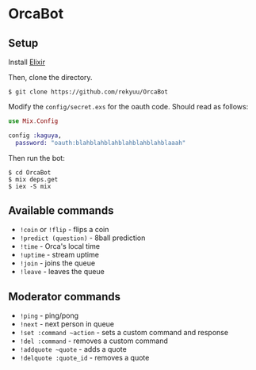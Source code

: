 # OrcaBot

## Setup

Install [Elixir](http://elixir-lang.org/)

Then, clone the directory.

```
$ git clone https://github.com/rekyuu/OrcaBot
```

Modify the `config/secret.exs` for the oauth code. Should read as follows:

```elixir
use Mix.Config

config :kaguya,
  password: "oauth:blahblahblahblahblahblahblaaah"
```

Then run the bot:

```
$ cd OrcaBot
$ mix deps.get
$ iex -S mix
```

## Available commands

- `!coin` or `!flip` - flips a coin
- `!predict (question)` - 8ball prediction
- `!time` - Orca's local time
- `!uptime` - stream uptime
- `!join` - joins the queue
- `!leave` - leaves the queue

## Moderator commands

- `!ping` - ping/pong
- `!next` - next person in queue
- `!set :command ~action` - sets a custom command and response
- `!del :command` - removes a custom command
- `!addquote ~quote` - adds a quote
- `!delquote :quote_id` - removes a quote
